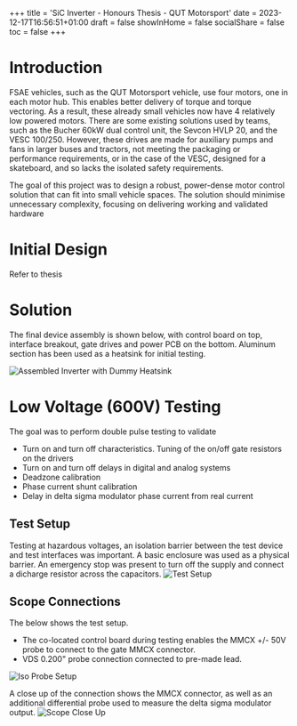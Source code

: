 +++
title = 'SiC Inverter - Honours Thesis - QUT Motorsport'
date = 2023-12-17T16:56:51+01:00
draft = false
showInHome = false
socialShare = false
toc = false
+++

# Introduction
FSAE vehicles, such as the QUT Motorsport vehicle, use four motors, one in each motor hub. This enables better delivery of torque and torque vectoring. As a result, these already small vehicles now have 4 relatively low powered motors. There are some existing solutions used by teams, such as the Bucher 60kW dual control unit, the Sevcon HVLP 20, and the VESC 100/250. However, these drives are made for auxiliary pumps and fans in larger buses and tractors, not meeting the packaging or performance requirements, or in the case of the VESC, designed for a skateboard, and so lacks the isolated safety requirements.  

The goal of this project was to design a robust, power-dense motor control solution that can fit into small vehicle spaces. The solution should minimise unnecessary complexity, focusing on delivering working and validated hardware


# Initial Design
Refer to thesis

# Solution
The final device assembly is shown below, with control board on top, interface breakout, gate drives and power PCB on the bottom. Aluminum section has been used as a heatsink for initial testing.

![Assembled Inverter with Dummy Heatsink](/images/inverter/inverter.jpg "Inverter Assembly")

# Low Voltage (600V) Testing
The goal was to perform double pulse testing to validate
- Turn on and turn off characteristics. Tuning of the on/off gate resistors on the drivers
- Turn on and turn off delays in digital and analog systems
- Deadzone calibration
- Phase current shunt calibration
- Delay in delta sigma modulator phase current from real current

## Test Setup
Testing at hazardous voltages, an isolation barrier between the test device and test interfaces was important. A basic enclosure was used as a physical barrier. An emergency stop was present to turn off the supply and connect a dicharge resistor across the capacitors.
![Test Setup](/images/inverter/complete_test_setup.jpg "Test Setup")

## Scope Connections
The below shows the test setup.
- The co-located control board during testing enables the MMCX +/- 50V probe to connect to the gate MMCX connector.
- VDS 0.200" probe connection connected to pre-made lead.  

![Iso Probe Setup](/images/inverter/isovu_scope.jpg "Iso Probe Setup")

A close up of the connection shows the MMCX connector, as well as an additional differential probe used to measure the delta sigma modulator output. 
![Scope Close Up](/images/inverter/measurement_close.jpg "Scope Close Up")